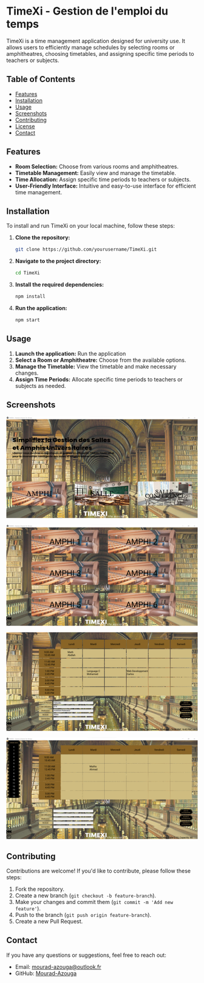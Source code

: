 # TimeXi - Gestion de l'emploi du temps

TimeXi is a time management application designed for university use. It allows users to efficiently manage schedules by selecting rooms or amphitheatres, choosing timetables, and assigning specific time periods to teachers or subjects.

## Table of Contents
- [Features](#features)
- [Installation](#installation)
- [Usage](#usage)
- [Screenshots](#screenshots)
- [Contributing](#contributing)
- [License](#license)
- [Contact](#contact)

## Features
- **Room Selection:** Choose from various rooms and amphitheatres.
- **Timetable Management:** Easily view and manage the timetable.
- **Time Allocation:** Assign specific time periods to teachers or subjects.
- **User-Friendly Interface:** Intuitive and easy-to-use interface for efficient time management.

## Installation
To install and run TimeXi on your local machine, follow these steps:

1. **Clone the repository:**
   ```sh
   git clone https://github.com/yourusername/TimeXi.git
   ```
2. **Navigate to the project directory:**
   ```sh
   cd TimeXi
   ```
3. **Install the required dependencies:**
   ```sh
   npm install
   ```
4. **Run the application:**
   ```sh
   npm start
   ```

## Usage
1. **Launch the application:**
   Run the application
2. **Select a Room or Amphitheatre:**
   Choose from the available options.
3. **Manage the Timetable:**
   View the timetable and make necessary changes.
4. **Assign Time Periods:**
   Allocate specific time periods to teachers or subjects as needed.

## Screenshots

![Screenshot 1](screenshots/image1.png)

![Screenshot 2](screenshots/image2.png)

![Screenshot 3](screenshots/image3.png)

![Screenshot 4](screenshots/image4.png)



## Contributing
Contributions are welcome! If you'd like to contribute, please follow these steps:

1. Fork the repository.
2. Create a new branch (`git checkout -b feature-branch`).
3. Make your changes and commit them (`git commit -m 'Add new feature'`).
4. Push to the branch (`git push origin feature-branch`).
5. Create a new Pull Request.

## Contact
If you have any questions or suggestions, feel free to reach out:

- Email: mourad-azouga@outlook.fr
- GitHub: [Mourad-Azouga](https://github.com/Mourad-Azouga)